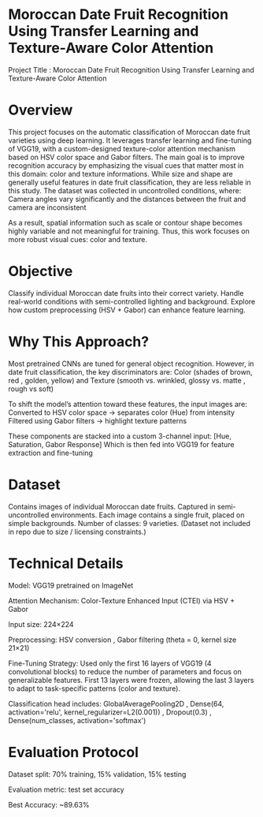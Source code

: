 # Moroccan Date Fruit Recognition Using Transfer Learning and Texture-Aware Color Attention

Project Title : Moroccan Date Fruit Recognition Using Transfer Learning and Texture-Aware Color Attention

# Overview
This project focuses on the automatic classification of Moroccan date fruit varieties using deep learning.
It leverages transfer learning and fine-tuning of VGG19, with a custom-designed texture-color attention mechanism based on HSV color space and Gabor filters.
The main goal is to improve recognition accuracy by emphasizing the visual cues that matter most in this domain: color and texture informations.
While size and shape are generally useful features in date fruit classification, they are less reliable in this study.
The dataset was collected in uncontrolled conditions, where: Camera angles vary significantly and the  distances between the fruit and camera are inconsistent

As a result, spatial information such as scale or contour shape becomes highly variable and not meaningful for training.
Thus, this work focuses on more robust visual cues: color and texture.

# Objective
Classify individual Moroccan date fruits into their correct variety.
Handle real-world conditions with semi-controlled lighting and background.
Explore how custom preprocessing (HSV + Gabor) can enhance feature learning.

# Why This Approach?
Most pretrained CNNs are tuned for general object recognition.
However, in date fruit classification, the key discriminators are:
Color (shades of brown, red , golden, yellow) and Texture (smooth vs. wrinkled, glossy vs. matte , rough vs soft)

To shift the model’s attention toward these features, the input images are:
Converted to HSV color space → separates color (Hue) from intensity
Filtered using Gabor filters → highlight texture patterns

These components are stacked into a custom 3-channel input:
[Hue, Saturation, Gabor Response] Which is then fed into VGG19 for feature extraction and fine-tuning

# Dataset
Contains images of individual Moroccan date fruits.
Captured in semi-uncontrolled environments.
Each image contains a single fruit, placed on simple backgrounds.
Number of classes: 9 varieties.
(Dataset not included in repo due to size / licensing constraints.)

# Technical Details
Model: VGG19 pretrained on ImageNet

Attention Mechanism: Color-Texture Enhanced Input (CTEI) via HSV + Gabor

Input size: 224×224

Preprocessing: HSV conversion , Gabor filtering (theta = 0, kernel size 21×21)

Fine-Tuning Strategy: Used only the first 16 layers of VGG19 (4 convolutional blocks) to reduce the number of parameters and focus on generalizable features.
First 13 layers were frozen, allowing the last 3 layers to adapt to task-specific patterns (color and texture).

Classification head includes: GlobalAveragePooling2D , Dense(64, activation='relu', kernel_regularizer=L2(0.001)) , Dropout(0.3) , Dense(num_classes, activation='softmax')

# Evaluation Protocol
Dataset split: 70% training, 15% validation, 15% testing

Evaluation metric: test set accuracy

Best Accuracy: ~89.63%
